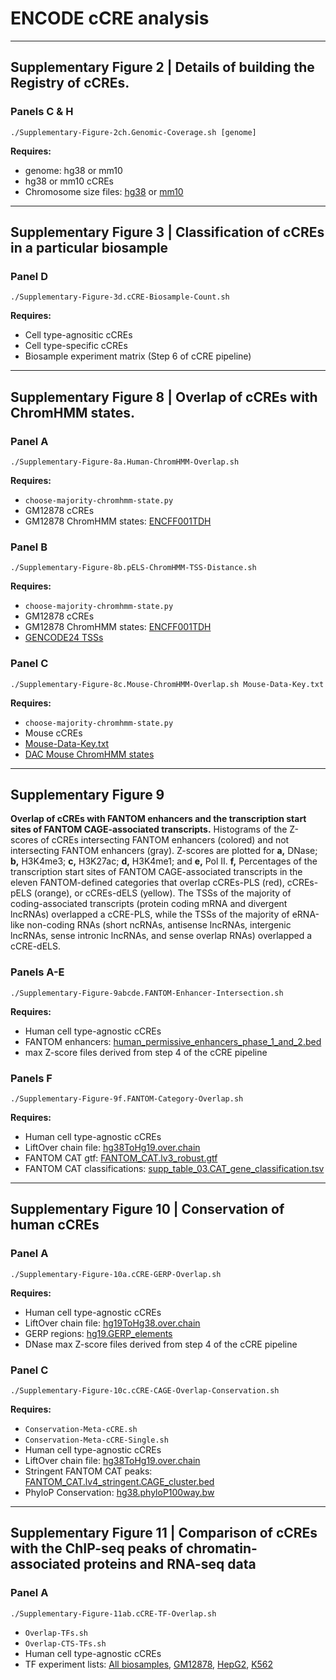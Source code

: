 # ENCODE cCRE analysis

---

## Supplementary Figure 2 | Details of building the Registry of cCREs.

### Panels C & H

```
./Supplementary-Figure-2ch.Genomic-Coverage.sh [genome]
```

**Requires:**
* genome: hg38 or mm10
* hg38 or mm10 cCREs
* Chromosome size files: [hg38](https://hgdownload-test.gi.ucsc.edu/goldenPath/hg38/bigZips/hg38.chrom.sizes) or [mm10](https://hgdownload-test.gi.ucsc.edu/goldenPath/mm10/bigZips/mm10.chrom.sizes)

---


## Supplementary Figure 3 | Classification of cCREs in a particular biosample

### Panel D

```
./Supplementary-Figure-3d.cCRE-Biosample-Count.sh
```

**Requires:**
* Cell type-agnositic cCREs
* Cell type-specific cCREs
* Biosample experiment matrix (Step 6 of cCRE pipeline)

---

## Supplementary Figure 8 | Overlap of cCREs with ChromHMM states. 

### Panel A

```
./Supplementary-Figure-8a.Human-ChromHMM-Overlap.sh
```

**Requires:**
* `choose-majority-chromhmm-state.py`
* GM12878 cCREs
* GM12878 ChromHMM states: [ENCFF001TDH](https://www.encodeproject.org/files/ENCFF001TDH/)


### Panel B

```
./Supplementary-Figure-8b.pELS-ChromHMM-TSS-Distance.sh
```

**Requires:**
* `choose-majority-chromhmm-state.py`
* GM12878 cCREs
* GM12878 ChromHMM states: [ENCFF001TDH](https://www.encodeproject.org/files/ENCFF001TDH/)
* [GENCODE24 TSSs](https://github.com/weng-lab/ENCODE-cCREs/blob/master/Version-2/cCRE-Pipeline/Input-Data/hg38/GENCODE24/TSS.Basic.bed.gz)


### Panel C

```
./Supplementary-Figure-8c.Mouse-ChromHMM-Overlap.sh Mouse-Data-Key.txt
```

**Requires:**
* `choose-majority-chromhmm-state.py`
* Mouse cCREs
* [Mouse-Data-Key.txt](https://github.com/weng-lab/ENCODE-cCREs/blob/master/Version-2/cCRE-Analysis/Input-Data/mm10/DAC-Mouse-ChromHMM/Mouse-Data-Key.txt)
* [DAC Mouse ChromHMM states](https://github.com/weng-lab/ENCODE-cCREs/tree/master/Version-2/cCRE-Analysis/Input-Data/mm10/DAC-Mouse-ChromHMM)

---

## Supplementary Figure 9 

**Overlap of cCREs with FANTOM enhancers and the transcription start sites of FANTOM CAGE-associated transcripts.** Histograms of the Z-scores of cCREs intersecting FANTOM enhancers (colored) and not intersecting FANTOM enhancers (gray). Z-scores are plotted for **a,** DNase; **b,** H3K4me3; **c,** H3K27ac; **d,** H3K4me1; and **e,** Pol II. **f,** Percentages of the transcription start sites of FANTOM CAGE-associated transcripts in the eleven FANTOM-defined categories that overlap cCREs-PLS (red), cCREs-pELS (orange), or cCREs-dELS (yellow). The TSSs of the majority of coding-associated transcripts (protein coding mRNA and divergent lncRNAs) overlapped a cCRE-PLS, while the TSSs of the majority of eRNA-like non-coding RNAs (short ncRNAs, antisense lncRNAs, intergenic lncRNAs, sense intronic lncRNAs, and sense overlap RNAs) overlapped a cCRE-dELS.

### Panels A-E

```
./Supplementary-Figure-9abcde.FANTOM-Enhancer-Intersection.sh
```

**Requires:**
* Human cell type-agnostic cCREs
* FANTOM enhancers: [human_permissive_enhancers_phase_1_and_2.bed](https://fantom.gsc.riken.jp/5/datafiles/latest/extra/Enhancers/human_permissive_enhancers_phase_1_and_2.bed.gz)
* max Z-score files derived from step 4 of the cCRE pipeline


### Panels F

```
./Supplementary-Figure-9f.FANTOM-Category-Overlap.sh
```

**Requires:**
* Human cell type-agnostic cCREs
* LiftOver chain file: [hg38ToHg19.over.chain](http://hgdownload.cse.ucsc.edu/goldenpath/hg38/liftOver/hg38ToHg19.over.chain.gz)
* FANTOM CAT gtf: [FANTOM_CAT.lv3_robust.gtf](https://fantom.gsc.riken.jp/5/suppl/Hon_et_al_2016/data/assembly/lv3_robust/FANTOM_CAT.lv3_robust.gtf.gz)
* FANTOM CAT classifications: [supp_table_03.CAT_gene_classification.tsv](https://fantom.gsc.riken.jp/5/suppl/Hon_et_al_2016/data/supp_table/supp_table_03.CAT_gene_classification.tsv)


---

## Supplementary Figure 10 | Conservation of human cCREs

### Panel A

```
./Supplementary-Figure-10a.cCRE-GERP-Overlap.sh
```

**Requires:**
* Human cell type-agnostic cCREs
* LiftOver chain file: [hg19ToHg38.over.chain](http://hgdownload.cse.ucsc.edu/goldenpath/hg19/liftOver/hg19ToHg38.over.chain.gz)
* GERP regions: [hg19.GERP_elements](http://mendel.stanford.edu/SidowLab/downloads/gerp/hg19.GERP_elements.tar.gz)
* DNase max Z-score files derived from step 4 of the cCRE pipeline

### Panel C

```
./Supplementary-Figure-10c.cCRE-CAGE-Overlap-Conservation.sh
```

**Requires:**
* `Conservation-Meta-cCRE.sh`
* `Conservation-Meta-cCRE-Single.sh`
* Human cell type-agnostic cCREs
* LiftOver chain file: [hg38ToHg19.over.chain](http://hgdownload.cse.ucsc.edu/goldenpath/hg38/liftOver/hg38ToHg19.over.chain.gz)
* Stringent FANTOM CAT peaks: [FANTOM_CAT.lv4_stringent.CAGE_cluster.bed](https://fantom.gsc.riken.jp/5/suppl/Hon_et_al_2016/data/assembly/lv4_stringent/FANTOM_CAT.lv4_stringent.CAGE_cluster.bed.gz)
* PhyloP Conservation: [hg38.phyloP100way.bw](http://hgdownload.cse.ucsc.edu/goldenpath/hg38/phyloP100way/hg38.phyloP100way.bw)

---

## Supplementary Figure 11 | Comparison of cCREs with the ChIP-seq peaks of chromatin-associated proteins and RNA-seq data

### Panel A

```
./Supplementary-Figure-11ab.cCRE-TF-Overlap.sh
```

* `Overlap-TFs.sh`
* `Overlap-CTS-TFs.sh`
* Human cell type-agnostic cCREs
* TF experiment lists: [All biosamples](https://github.com/weng-lab/ENCODE-cCREs/blob/master/Version-2/cCRE-Analysis/Input-Data/hg38/All-Biosample-Filtered-TF-List.txt), [GM12878](https://github.com/weng-lab/ENCODE-cCREs/blob/master/Version-2/cCRE-Analysis/Input-Data/hg38/GM12878-Filtered-TF-List.txt), [HepG2](https://github.com/weng-lab/ENCODE-cCREs/blob/master/Version-2/cCRE-Analysis/Input-Data/hg38/HepG2-Filtered-TF-List.txt), [K562](https://github.com/weng-lab/ENCODE-cCREs/blob/master/Version-2/cCRE-Analysis/Input-Data/hg38/K562-Filtered-TF-List.txt)
